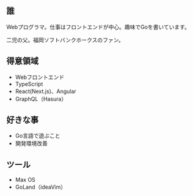 ## 誰

Webプログラマ。仕事はフロントエンドが中心。趣味でGoを書いています。

二児の父。福岡ソフトバンクホークスのファン。

## 得意領域

- Webフロントエンド
- TypeScript
- React(Next.js)、Angular
- GraphQL（Hasura）

## 好きな事

- Go言語で遊ぶこと
- 開発環境改善

## ツール

- Max OS
- GoLand（ideaVim）
